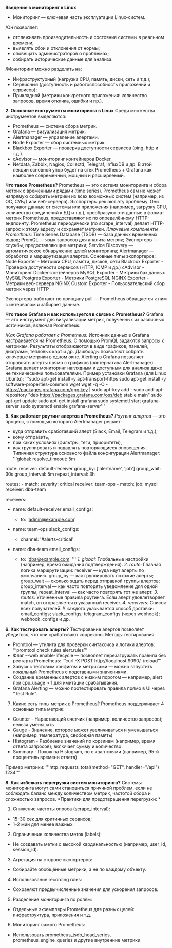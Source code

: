 **Введение в мониторинг в Linux**
- Мониторинг — ключевая часть эксплуатации Linux-систем.
  
/Он позволяет:
- отслеживать производительность и состояние системы в реальном времени;
- выявлять сбои и отклонения от нормы;
- оповещать администраторов о проблемах;
- собирать исторические данные для анализа.


/Мониторинг можно разделить на:
- Инфраструктурный (нагрузка CPU, память, диски, сеть и т.д.);
- Сервисный (доступность и работоспособность приложений и сервисов);
- Прикладной (метрики конкретного приложения: количество запросов, время отклика, ошибки и пр.).

**2. Основные инструменты мониторинга в Linux**
Среди множества инструментов выделяются:
- Prometheus — система сбора метрик.
- Grafana — визуализация метрик.
- Alertmanager — управление алертами.
- Node Exporter — сбор системных метрик.
- Blackbox Exporter — проверка доступности сервисов (ping, http и т.д.).
- cAdvisor — мониторинг контейнеров Docker.
- Netdata, Zabbix, Nagios, Collectd, Telegraf, InfluxDB и др.
В этой лекции основной упор будет на стек Prometheus + Grafana как наиболее современный, мощный и расширяемый.

**Что такое Prometheus?**
Prometheus — это система мониторинга и сбора метрик с временными рядами (time series). Prometheus сам не может напрямую собирать метрики из всех возможных систем (например, из ОС, СУБД или веб-сервера). Экспортеры решают эту проблему. Они получают данные от системы или приложения (например, загрузку CPU, количество соединений к БД и т.д.), преобразуют эти данные в формат метрик Prometheus, предоставляют их по определённому HTTP-эндпоинту. Prometheus периодически (по scrape_interval) делает HTTP-запрос к этому адресу и сохраняет метрики.
*Ключевые компоненты Prometheus:*
Time Series Database (TSDB) — база данных временных рядов;
PromQL — язык запросов для анализа метрик;
Экспортеры — службы, предоставляющие метрики;
Service Discovery — автоматическое обнаружение целей мониторинга;
Alertmanager — обработка и маршрутизация алертов.
Основные типы экспортеров:
Node Exporter - Метрики CPU, памяти, дисков, сети
Blackbox Exporter - Проверка доступности сервисов (HTTP, ICMP и др.)
cAdvisor - Мониторинг Docker-контейнеров
MySQL Exporter - Метрики баз данных MySQL
Postgres Exporter - Метрики PostgreSQL
NGINX Exporter - Метрики веб-сервера NGINX
Custom Exporter - Пользовательский сбор метрик через HTTP

Экспортеры работают по принципу pull — Prometheus обращается к ним с интервалом и забирает данные.

**Что такое Grafana и как используется в связке с Prometheus?**
Grafana — это инструмент для визуализации метрик, полученных из различных источников, включая Prometheus.

/*Как Grafana работает с Prometheus:*
Источник данных в Grafana настраивается на Prometheus. С помощью PromQL задаются запросы к метрикам. Результаты отображаются в виде графиков, панелей, диаграмм, тепловых карт и др. Дашборды позволяют собрать ключевые метрики в одном окне.
Alerting в Grafana позволяет отправлять алерты прямо с графиков (альтернатива Alertmanager).
Grafana делает мониторинг наглядным и доступным для анализа даже не техническими пользователями.
Пример установки Grafana (для Linux Ubuntu):
'''sudo apt-get install -y apt-transport-https
sudo apt-get install -y software-properties-common wget
wget -q -O - https://packages.grafana.com/gpg.key | sudo apt-key add -
sudo add-apt-repository "deb https://packages.grafana.com/oss/deb stable main"
sudo apt-get update
sudo apt-get install grafana
sudo systemctl start grafana-server
sudo systemctl enable grafana-server'''


**5. Как работает роутинг алертов в Prometheus?**
*Роутинг алертов* — это процесс, с помощью которого Alertmanager решает:
-	куда отправить сработавший алерт (Slack, Email, Telegram и т.д.),
-	кому отправить,
-	при каких условиях (фильтры, теги, приоритеты),
-	как группировать и подавлять повторяющиеся оповещения.
Типичная структура основного файла конфигурации Alertmanager:
'''global:
  resolve_timeout: 5m

route:
  receiver: default-receiver
  group_by: ['alertname', 'job']
  group_wait: 30s
  group_interval: 5m
  repeat_interval: 3h

  routes:
    - match:
        severity: critical
      receiver: team-ops
    - match:
        job: mysql
      receiver: dba-team

receivers:
  - name: default-receiver
    email_configs:
      - to: 'admin@example.com'

  - name: team-ops
    slack_configs:
      - channel: '#alerts-critical'

  - name: dba-team
    email_configs:
      - to: 'dba@example.com' '''
*1. global:*
Глобальные настройки (например, время ожидания подтверждения).
*2. route:*
Главная логика маршрутизации:
receiver — куда идут алерты по умолчанию.
group_by — как группировать похожие алерты;
group_wait — сколько ждать перед отправкой группы алертов;
group_interval — как часто повторять уведомление для одной группы;
repeat_interval — как часто повторять тот же алерт.
*3. routes:*
Уточненные правила роутинга.
Если алерт удовлетворяет match, он отправляется в указанный receiver.
*4. receivers:*
Список всех получателей. У каждого указывается способ доставки:
email_configs;
slack_configs;
telegram_configs (через webhook);
webhook_configs и др.

**6. Как тестировать алерты?**
Тестирование алертов позволяет убедиться, что они срабатывают корректно.
Методы тестирования:
-	Promtool — утилита для проверки синтаксиса и логики алертов:
‘’’promtool check rules alert.rules’’’
-	Флаг --web.enable-lifecycle — позволяет перезагружать правила без рестарта Prometheus:
‘’’curl -X POST http://localhost:9090/-/reload’’’
-	Запуск с тестовым конфигом и метриками — можно запустить локальный Prometheus с подставными значениями.
-	Создание временных алертов с низким порогом — например, alert при cpu_usage > 1 для имитации срабатывания.
-	Grafana Alerting — можно протестировать правила прямо в UI через “Test Rule”.

7. Какие есть типы метрик в Prometheus?
Prometheus поддерживает 4 основных типа метрик:
- Counter - Нарастающий счетчик (например, количество запросов); нельзя уменьшать
- Gauge - Значение, которое может увеличиваться и уменьшаться (например, температура, свободная память)
- Histogram - Разбиение значений по корзинам (например, время ответа запросов); включает сумму и количество
- Summary - Похож на Histogram, но с квантилями (например, 95-й процентиль времени ответа)

Пример метрики:
'''http_requests_total{method="GET", handler="/api"} 1234'''

**8. Как избежать перегрузки систем мониторинга?**
Системы мониторинга могут сами становиться причиной проблем, если не соблюдать баланс между количеством метрик, частотой сбора и сложностью запросов.
*Практики для предотвращения перегрузки: *
1. Снижение частоты опроса (scrape_interval):
- 15–30 сек для критичных сервисов;
- 1–2 мин для менее важных.
2. Ограничение количества меток (labels):
- Не создавать метки с высокой кардинальностью (например, user_id, session_id).
3. Агрегация на стороне экспортеров:
- Собирайте обобщённые метрики, а не по каждому объекту.
4. Использование recording rules:
- Сохраняют предвычисленные значения для ускорения запросов.
5. Разделение мониторинга по ролям:
- Отдельные экземпляры Prometheus для разных целей: инфраструктура, приложения и т.д.
6. Мониторинг самого Prometheus:
- Использовать prometheus_tsdb_head_series, prometheus_engine_queries и другие внутренние метрики.


